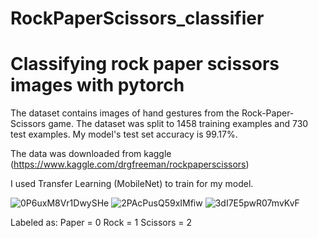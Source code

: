 # RockPaperScissors_classifier

# Classifying rock paper scissors images with pytorch

The dataset contains images of hand gestures from the Rock-Paper-Scissors game.
The dataset was split to 1458 training examples and 730 test examples.
My model's test set accuracy is 99.17%.

The data was downloaded from kaggle (https://www.kaggle.com/drgfreeman/rockpaperscissors)

I used Transfer Learning (MobileNet) to train for my model.

![0P6uxM8Vr1DwySHe](https://user-images.githubusercontent.com/64536392/104521261-34777000-5605-11eb-953f-07a0d28418ef.png)
![2PAcPusQ59xIMfiw](https://user-images.githubusercontent.com/64536392/104521341-6557a500-5605-11eb-9005-87c05b287827.png)
![3dI7E5pwR07mvKvF](https://user-images.githubusercontent.com/64536392/104521398-7c969280-5605-11eb-8ce0-78776eb0cdc6.png)

Labeled as:
Paper = 0
Rock = 1
Scissors = 2
